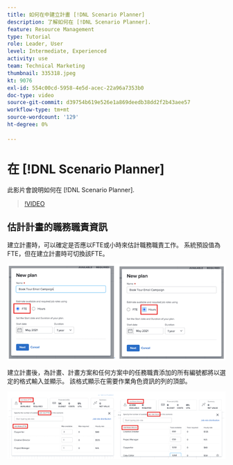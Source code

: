 ```yaml
---
title: 如何在中建立計畫 [!DNL Scenario Planner]
description: 了解如何在 [!DNL Scenario Planner].
feature: Resource Management
type: Tutorial
role: Leader, User
level: Intermediate, Experienced
activity: use
team: Technical Marketing
thumbnail: 335318.jpeg
kt: 9076
exl-id: 554c00cd-5958-4e5d-acec-22a96a7353b0
doc-type: video
source-git-commit: d39754b619e526e1a869deedb38dd2f2b43aee57
workflow-type: tm+mt
source-wordcount: '129'
ht-degree: 0%

---
```


# 在 [!DNL Scenario Planner]

此影片會說明如何在 [!DNL Scenario Planner].

>[!VIDEO](https://video.tv.adobe.com/v/335318/?quality=12)

## 估計計畫的職務職責資訊

建立計畫時，可以確定是否應以FTE或小時來估計職務職責工作。 系統預設值為FTE，但在建立計畫時可切換該FTE。

![選擇 [!UICONTROL FTE] 或 [!UICONTROL 小時] 在 [!UICONTROL 新計畫] 視窗](assets/scenario-planner-1.png)

建立計畫後，為計畫、計畫方案和任何方案中的任務職責添加的所有編號都將以選定的格式輸入並顯示。 該格式顯示在需要作業角色資訊的列的頂部。

![在 [!UICONTROL FTE] 或 [!UICONTROL 小時] 在 [!DNL Scenario Planner]](assets/scenario-planner-2.png)
